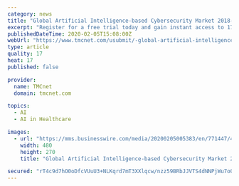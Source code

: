 ```yaml
---
category: news
title: "Global Artificial Intelligence-based Cybersecurity Market 2018-2022 | 29% CAGR Projection Through 2022 | Technavio"
excerpt: "Register for a free trial today and gain instant access to 17,000+ market research reports. This market report segments the global artificial intelligence-based cybersecurity market by end-users (BFSI, government, ICT, healthcare, and others) and geography (America, APAC, and EMEA). The Americas region led the market in 2017, followed by APAC ..."
publishedDateTime: 2020-02-05T15:08:00Z
webUrl: "https://www.tmcnet.com/usubmit/-global-artificial-intelligence-based-cybersecurity-market-2018-2022-/2020/02/05/9092782.htm"
type: article
quality: 17
heat: 17
published: false

provider:
  name: TMCnet
  domain: tmcnet.com

topics:
  - AI
  - AI in Healthcare

images:
  - url: "https://mms.businesswire.com/media/20200205005383/en/771447/4/Global_Artificial_Intelligence-based_Cybersecurity_Market_2018-2022.jpg"
    width: 480
    height: 270
    title: "Global Artificial Intelligence-based Cybersecurity Market 2018-2022 | 29% CAGR Projection Through 2022 | Technavio"

secured: "rT4c9d7hO0oDfcVUuU3+NLKqrd7mT3XXlqcw/nzz59BRbJJVTS4dNNPjWu7o0NFQXiTRUw0x8D0Hy//arafSOU7RFSpx7YLoSnaXiRPwgwDrQ0faBq3PyvaKGa63H1auO2Wm8nJq0Jtz+3tOM++clKbrxcoI/yPyvdOdgxSRfh1KO4ZI0u66CLC0PuyJmdqvtLmCEo738urYAHyrn/zThHFGrod5hGnivwW3nKEW5d4onZrUxpJ0DVJsDs4W5lOsuiBNGpEBm+WdIyvXuUtw+C3m4s2hrh8UJfWm5KcJ5g200k1/HEchrOILhAyp8EVobFLeJZFRLUznaKQ2ePNNj/wMIcQmV3NmuWzx8E5j0uLE4goaWHeYwyHAI3ZrxJHwtkjIZ2jMQj86N6hQ6KwuBNFjPI+etHyl2JDhuZVW5QJ456LhvhkZqzEW9U38e2w0oCxZw0KIcVEnKZnuQgu4ovFIZjLqL7IPdkcq9ZfNs14=;2breWbe/H/oYuV1SHoRBAQ=="
---
```


